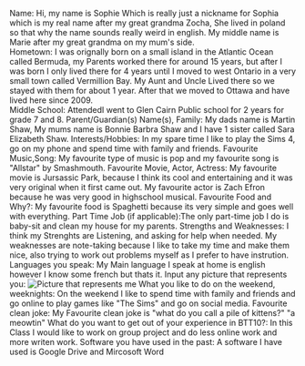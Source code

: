 Name: Hi, my name is Sophie Which is really just a nickname for Sophia which is my real name after my great grandma Zocha, She lived in poland so that why the name sounds really weird in english. My middle name is Marie after my great grandma on my mum's side.  
Hometown: I was orignally born on a small island in the Atlantic Ocean called Bermuda, my Parents worked there for around 15 years, but after I was born I only lived there for 4 years until I moved to west Ontario in a very small town called Vermillion Bay. My Aunt and Uncle Lived there so we stayed with them for about 1 year. After that we moved to Ottawa and have lived here since 2009.  
Middle School: AttendedI went to Glen Cairn Public school for 2 years for grade 7 and 8.
Parent/Guardian(s) Name(s), Family: My dads name is Martin Shaw, My mums name is Bonnie Barbra Shaw and I have 1 sister called Sara Elizabeth Shaw.
Interests/Hobbies: In my spare time I like to play the Sims 4, go on my phone and spend time with family and friends.
Favourite Music,Song: My favourite type of music is pop and my favourite song is "Allstar" by Smashmouth.
Favourite Movie, Actor, Actress: My favourite movie is Jursassic Park, because I think its cool and entertaining and it was very original when it first came out. My favourite actor is Zach Efron because he was very good in highschool musical.
Favourite Food and Why?: My favourite food is Spaghetti because its very simple and goes well with everything.
Part Time Job (if applicable):The only part-time job I do is baby-sit and clean my house for my parents.
Strengths and Weaknesses: I think my Strenghts are Listening, and asking for help when needed. My weaknesses are note-taking because I like to take my time and make them nice, also trying to work out problems myself as I prefer to have instrution.
Languages you speak: My Main language I speak at home is english however I know some french but thats it. 
Input any picture that represents you: ![Picture that represents me](https://img.buzzfeed.com/buzzfeed-static/static/2015-02/16/9/enhanced/webdr10/anigif_enhanced-buzz-24192-1424096991-5.gif) 
What you like to do on the weekend, weeknights: On the weekend I like to spend time with family and friends and go online to play games like "The Sims" and go on social media. 
Favourite clean joke: My Favourite clean joke is "what do you call a pile of kittens?" "a meowtin"
What do you want to get out of your experience in BTT10?: In this Class I would like to work on group project and do less online work and more writen work. 
Software you have used in the past: A software I have used is Google Drive and Mircosoft Word

